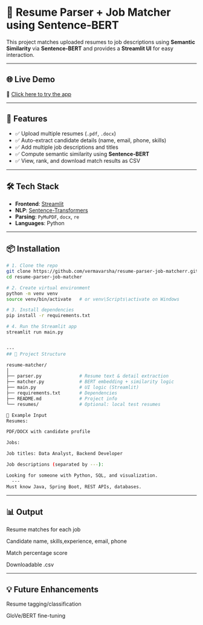 # 📄 Resume Parser + Job Matcher using Sentence-BERT

This project matches uploaded resumes to job descriptions using **Semantic Similarity** via **Sentence-BERT** and provides a **Streamlit UI** for easy interaction.

---

## 🌐 Live Demo

🔗 [Click here to try the app](https://your-streamlit-link.streamlit.app)  

---

## 🚀 Features

- ✅ Upload multiple resumes (`.pdf`, `.docx`)
- ✅ Auto-extract candidate details (name, email, phone, skills)
- ✅ Add multiple job descriptions and titles
- ✅ Compute semantic similarity using **Sentence-BERT**
- ✅ View, rank, and download match results as CSV

---

## 🛠️ Tech Stack

- **Frontend**: [Streamlit](https://streamlit.io/)
- **NLP**: [Sentence-Transformers](https://www.sbert.net/)
- **Parsing**: `PyMuPDF`, `docx`, `re`
- **Languages**: Python

---

## 📦 Installation

```bash
# 1. Clone the repo
git clone https://github.com/vermavarsha/resume-parser-job-matcherr.git
cd resume-parser-job-matcher

# 2. Create virtual environment
python -m venv venv
source venv/bin/activate   # or venv\Scripts\activate on Windows

# 3. Install dependencies
pip install -r requirements.txt

# 4. Run the Streamlit app
streamlit run main.py


---
## 📂 Project Structure

resume-matcher/
│
├── parser.py              # Resume text & detail extraction
├── matcher.py             # BERT embedding + similarity logic
├── main.py                # UI logic (Streamlit)
├── requirements.txt       # Dependencies
├── README.md              # Project info
└── resumes/               # Optional: local test resumes

📄 Example Input
Resumes:

PDF/DOCX with candidate profile

Jobs:

Job titles: Data Analyst, Backend Developer

Job descriptions (separated by ---):

Looking for someone with Python, SQL, and visualization.
  ---
Must know Java, Spring Boot, REST APIs, databases.
```
--- 

## 📊 Output
Resume matches for each job

Candidate name, skills,experience, email, phone

Match percentage score

Downloadable .csv

---

## 💡 Future Enhancements
Resume tagging/classification

GloVe/BERT fine-tuning


